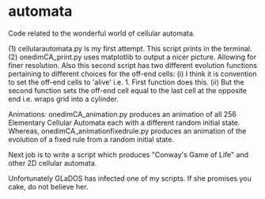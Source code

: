 # automata
Code related to the wonderful world of cellular automata.

(1) cellularautomata.py is my first attempt. This script prints in the terminal.
(2) onedimCA_print.py uses matplotlib to output a nicer picture. Allowing for finer resolution.
    Also this second script has two different evolution functions pertaining to different choices for the off-end cells:
       (i) I think it is convention to set the off-end cells to 'alive' i.e. 1. First function does this.
       (ii) But the second function sets the off-end cell equal to the last cell at the opposite end i.e. wraps grid into a                 cylinder.
       
Animations: onedimCA_animation.py produces an animation of all 256 Elementary Cellular Automata each with a different random initial state. Whereas, onedimCA_animationfixedrule.py produces an animation of the evolution of a fixed rule from a random initial state. 

Next job is to write a script which produces "Conway's Game of Life" and other 2D cellular automata. 

Unfortunately GLaDOS has infected one of my scripts. If she promises you cake, do not believe her. 
